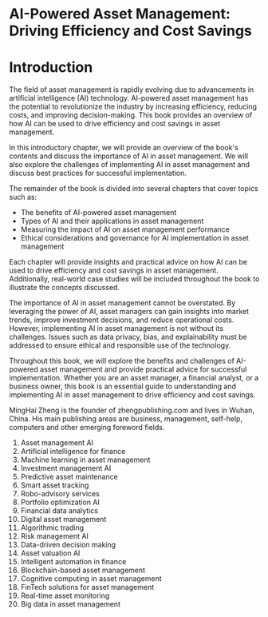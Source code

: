 # AI-Powered Asset Management: Driving Efficiency and Cost Savings

# Introduction

The field of asset management is rapidly evolving due to advancements in artificial intelligence (AI) technology. AI-powered asset management has the potential to revolutionize the industry by increasing efficiency, reducing costs, and improving decision-making. This book provides an overview of how AI can be used to drive efficiency and cost savings in asset management.

In this introductory chapter, we will provide an overview of the book's contents and discuss the importance of AI in asset management. We will also explore the challenges of implementing AI in asset management and discuss best practices for successful implementation.

The remainder of the book is divided into several chapters that cover topics such as:

* The benefits of AI-powered asset management
* Types of AI and their applications in asset management
* Measuring the impact of AI on asset management performance
* Ethical considerations and governance for AI implementation in asset management

Each chapter will provide insights and practical advice on how AI can be used to drive efficiency and cost savings in asset management. Additionally, real-world case studies will be included throughout the book to illustrate the concepts discussed.

The importance of AI in asset management cannot be overstated. By leveraging the power of AI, asset managers can gain insights into market trends, improve investment decisions, and reduce operational costs. However, implementing AI in asset management is not without its challenges. Issues such as data privacy, bias, and explainability must be addressed to ensure ethical and responsible use of the technology.

Throughout this book, we will explore the benefits and challenges of AI-powered asset management and provide practical advice for successful implementation. Whether you are an asset manager, a financial analyst, or a business owner, this book is an essential guide to understanding and implementing AI in asset management to drive efficiency and cost savings.

MingHai Zheng is the founder of zhengpublishing.com and lives in Wuhan, China. His main publishing areas are business, management, self-help, computers and other emerging foreword fields.



1. Asset management AI
2. Artificial intelligence for finance
3. Machine learning in asset management
4. Investment management AI
5. Predictive asset maintenance
6. Smart asset tracking
7. Robo-advisory services
8. Portfolio optimization AI
9. Financial data analytics
10. Digital asset management
11. Algorithmic trading
12. Risk management AI
13. Data-driven decision making
14. Asset valuation AI
15. Intelligent automation in finance
16. Blockchain-based asset management
17. Cognitive computing in asset management
18. FinTech solutions for asset management
19. Real-time asset monitoring
20. Big data in asset management

